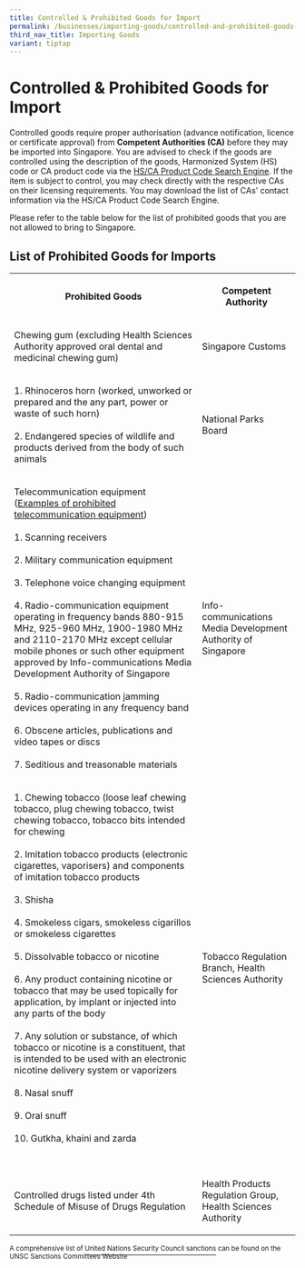 ```yaml
---
title: Controlled & Prohibited Goods for Import
permalink: /businesses/importing-goods/controlled-and-prohibited-goods-for-import/
third_nav_title: Importing Goods
variant: tiptap
---
```

<h1>Controlled &amp; Prohibited Goods for Import</h1>
<p>Controlled goods require proper authorisation (advance notification, licence
or certificate approval) from <strong>Competent Authorities (CA)</strong> before
they may be imported into Singapore. You are advised to check if the goods
are controlled using the description of the goods, Harmonized System (HS)
code or CA product code via the <a href="https://www.tradenet.gov.sg/tradenet/portlets/search/searchHSCA/searchInitHSCA.do" rel="noopener noreferrer nofollow" target="_blank">HS/CA Product Code Search Engine</a>.
If the item is subject to control, you may check directly with the respective
CAs on their licensing requirements. You may download the list of CAs'
contact information via the HS/CA Product Code Search Engine.</p>
<p>Please refer to the table below for the list of prohibited goods that
you are not allowed to bring to Singapore.</p>
<h2>List of Prohibited Goods for Imports</h2>
<table style="minWidth: 50px">
<colgroup>
<col>
<col>
</colgroup>
<tbody>
<tr>
<th rowspan="1" colspan="1">
<p>Prohibited Goods</p>
</th>
<th rowspan="1" colspan="1">
<p>Competent Authority</p>
</th>
</tr>
<tr>
<td rowspan="1" colspan="1">
<p>Chewing gum (excluding Health Sciences Authority approved oral dental
and medicinal chewing gum)</p>
</td>
<td rowspan="1" colspan="1">
<p>Singapore Customs</p>
</td>
</tr>
<tr>
<td rowspan="1" colspan="1">
<p>1. Rhinoceros horn (worked, unworked or prepared and the any part, power
or waste of such horn)
<br>
<br>2. Endangered species of wildlife and products derived from the body of
such animals</p>
</td>
<td rowspan="1" colspan="1">
<p>National Parks Board</p>
</td>
</tr>
<tr>
<td rowspan="1" colspan="1">
<p>Telecommunication equipment
<br>(<a href="https://www.imda.gov.sg/ProhibitedEquipment" rel="noopener noreferrer nofollow" target="_blank">Examples of prohibited telecommunication equipment</a>)
<br>
<br>1. Scanning receivers
<br>
<br>2. Military communication equipment
<br>
<br>3. Telephone voice changing equipment
<br>
<br>4. Radio-communication equipment operating in frequency bands 880-915
MHz, 925-960 MHz, 1900-1980 MHz and 2110-2170 MHz except cellular mobile
phones or such other equipment approved by Info-communications Media Development
Authority of Singapore
<br>
<br>5. Radio-communication jamming devices operating in any frequency band
<br>
<br>6. Obscene articles, publications and video tapes or discs
<br>
<br>7. Seditious and treasonable materials</p>
</td>
<td rowspan="1" colspan="1">
<p>Info-communications Media Development Authority of Singapore</p>
</td>
</tr>
<tr>
<td rowspan="1" colspan="1">
<p>1. Chewing tobacco (loose leaf chewing tobacco, plug chewing tobacco,
twist chewing tobacco, tobacco bits intended for chewing
<br>
<br>2. Imitation tobacco products (electronic cigarettes, vaporisers) and
components of imitation tobacco products
<br>
<br>3. Shisha
<br>
<br>4. Smokeless cigars, smokeless cigarillos or smokeless cigarettes
<br>
<br>5. Dissolvable tobacco or nicotine
<br>
<br>6. Any product containing nicotine or tobacco that may be used topically
for application, by implant or injected into any parts of the body
<br>
<br>7. Any solution or substance, of which tobacco or nicotine is a constituent,
that is intended to be used with an electronic nicotine delivery system
or vaporizers
<br>
<br>8. Nasal snuff
<br>
<br>9. Oral snuff
<br>
<br>10. Gutkha, khaini and zarda</p>
</td>
<td rowspan="1" colspan="1">
<p>Tobacco Regulation Branch, Health Sciences Authority</p>
</td>
</tr>
<tr>
<td rowspan="1" colspan="1">
<p></p>
</td>
<td rowspan="1" colspan="1">
<p></p>
</td>
</tr>
<tr>
<td rowspan="1" colspan="1">
<p>Controlled drugs listed under 4th Schedule of Misuse of Drugs Regulation</p>
</td>
<td rowspan="1" colspan="1">
<p>Health Products Regulation Group, Health Sciences Authority</p>
</td>
</tr>
</tbody>
</table>
<p><sup>A comprehensive list of </sup><a href="/businesses/united-nations-security-council-sanctions/" rel="noopener noreferrer nofollow" target="_blank"><sup>United Nations Security Council sanctions</sup></a><sup> can be found on the UNSC Sanctions Committees Website</sup>
</p>